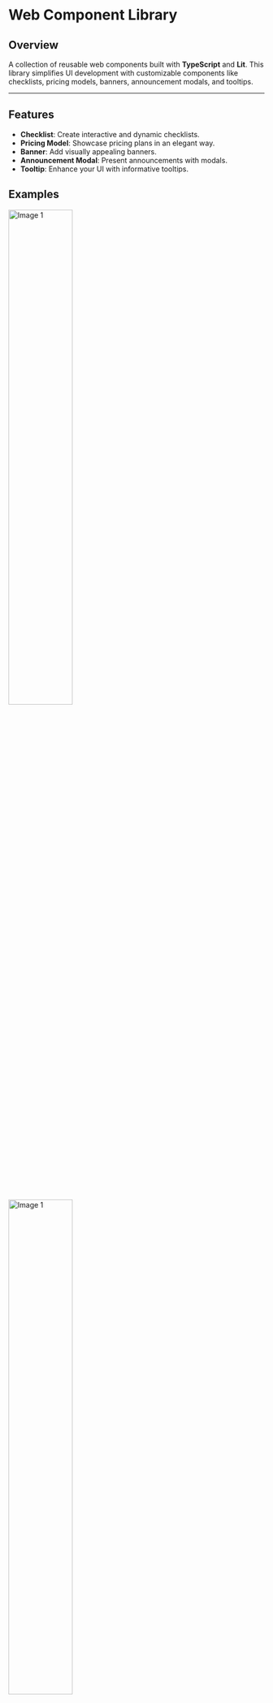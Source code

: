 # Web Component Library

## Overview
A collection of reusable web components built with **TypeScript** and **Lit**. This library simplifies UI development with customizable components like checklists, pricing models, banners, announcement modals, and tooltips.

---

## Features
- **Checklist**: Create interactive and dynamic checklists.
- **Pricing Model**: Showcase pricing plans in an elegant way.
- **Banner**: Add visually appealing banners.
- **Announcement Modal**: Present announcements with modals.
- **Tooltip**: Enhance your UI with informative tooltips.

## Examples

<img src="https://github.com/user-attachments/assets/5fd21c97-a517-4d93-a8fb-3bec8c2c014e" width= 50% height= 50% alt="Image 1">
<img src="https://github.com/user-attachments/assets/a162ba56-7ac0-4dab-b1ae-cb58bed96683" width= 50% height= 50% alt="Image 1">
<img src="https://github.com/user-attachments/assets/6c75b921-9d45-4ab3-92c2-c5cb0562d3a2" width= 50% height= 50% alt="Image 1">
<img src="https://github.com/user-attachments/assets/8e4f96b1-0ed8-492f-aeac-c7ddbbd55c9a" width= 50% height= 50% alt="Image 1">
<img src="https://github.com/user-attachments/assets/d96c28ca-bfeb-46dd-ae9e-ba1a5bbd7880" width= 50% height= 50% alt="Image 1">
